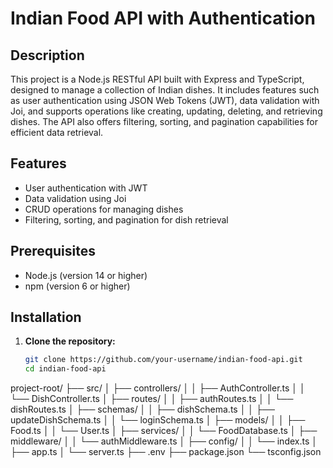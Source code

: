 # Indian Food API with Authentication

## Description

This project is a Node.js RESTful API built with Express and TypeScript, designed to manage a collection of Indian dishes. It includes features such as user authentication using JSON Web Tokens (JWT), data validation with Joi, and supports operations like creating, updating, deleting, and retrieving dishes. The API also offers filtering, sorting, and pagination capabilities for efficient data retrieval.

## Features

- User authentication with JWT
- Data validation using Joi
- CRUD operations for managing dishes
- Filtering, sorting, and pagination for dish retrieval

## Prerequisites

- Node.js (version 14 or higher)
- npm (version 6 or higher)

## Installation

1. **Clone the repository:**

   ```bash
   git clone https://github.com/your-username/indian-food-api.git
   cd indian-food-api
   ```

project-root/
├── src/
│ ├── controllers/
│ │ ├── AuthController.ts
│ │ └── DishController.ts
│ ├── routes/
│ │ ├── authRoutes.ts
│ │ └── dishRoutes.ts
│ ├── schemas/
│ │ ├── dishSchema.ts
│ │ ├── updateDishSchema.ts
│ │ └── loginSchema.ts
│ ├── models/
│ │ ├── Food.ts
│ │ └── User.ts
│ ├── services/
│ │ └── FoodDatabase.ts
│ ├── middleware/
│ │ └── authMiddleware.ts
│ ├── config/
│ │ └── index.ts
│ ├── app.ts
│ └── server.ts
├── .env
├── package.json
└── tsconfig.json
